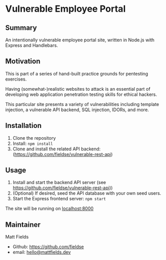 # Vulnerable Employee Portal

## Summary

An intentionally vulnerable employee portal site, written in Node.js with Express and Handlebars.

## Motivation

This is part of a series of hand-built practice grounds for pentesting exercises.

Having (somewhat-)realistic websites to attack is an essential part of developing web application penetration testing skills for ethical hackers.

This particular site presents a variety of vulnerabilities including template injection, a vulnerable API backend, SQL injection, IDORs, and more.

## Installation

1. Clone the repository
2. Install: `npm install`
3. Clone and install the related API backend: (https://github.com/fieldse/vulnerable-rest-api)

## Usage

1. Install and start the backend API server (see https://github.com/fieldse/vulnerable-rest-api))
2. (Optional) If desired, seed the API database with your own seed users.
3. Start the Express frontend server: `npm start`

The site will be running on [localhost:8000](http://localhost:8000)

## Maintainer

Matt Fields

- Github: https://github.com/fieldse
- email: [hello@mattfields.dev](mailto:hello@mattfields.dev)
